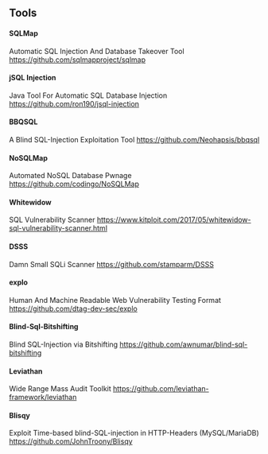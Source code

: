   ## Tools
   #### SQLMap 
   Automatic SQL Injection And Database Takeover Tool
   https://github.com/sqlmapproject/sqlmap
    
   #### jSQL Injection 
   Java Tool For Automatic SQL Database Injection
    https://github.com/ron190/jsql-injection
    
   #### BBQSQL 
   A Blind SQL-Injection Exploitation Tool
    https://github.com/Neohapsis/bbqsql
    
   #### NoSQLMap 
   Automated NoSQL Database Pwnage
    https://github.com/codingo/NoSQLMap
    
   #### Whitewidow 
   SQL Vulnerability Scanner
    https://www.kitploit.com/2017/05/whitewidow-sql-vulnerability-scanner.html
    
   #### DSSS 
   Damn Small SQLi Scanner
    https://github.com/stamparm/DSSS
    
   #### explo 
   Human And Machine Readable Web Vulnerability Testing Format
    https://github.com/dtag-dev-sec/explo
    
   #### Blind-Sql-Bitshifting 
   Blind SQL-Injection via Bitshifting
    https://github.com/awnumar/blind-sql-bitshifting
    
   #### Leviathan 
   Wide Range Mass Audit Toolkit
    https://github.com/leviathan-framework/leviathan
    
   #### Blisqy 
   Exploit Time-based blind-SQL-injection in HTTP-Headers (MySQL/MariaDB)
    https://github.com/JohnTroony/Blisqy
    
